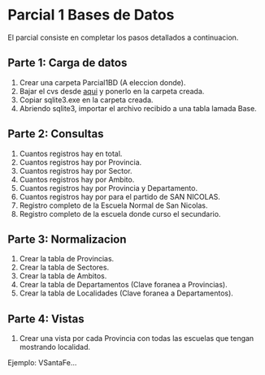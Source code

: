 # Parcial 1 Bases de Datos

El parcial consiste en completar los pasos detallados a continuacion.

## Parte 1: Carga de datos

1. Crear una carpeta Parcial1BD (A eleccion donde).
2. Bajar el cvs desde [aqui](https://drive.google.com/file/d/1F2QN3_fJs04D-Jvddd-99bIGVlFtFMnu/view?usp=sharing) y ponerlo en la carpeta creada.
3. Copiar sqlite3.exe en la carpeta creada.
4. Abriendo sqlite3, importar el archivo recibido a una tabla lamada Base.

## Parte 2: Consultas

1. Cuantos registros hay en total.
2. Cuantos registros hay por Provincia.
3. Cuantos registros hay por Sector.
4. Cuantos registros hay por Ambito.
5. Cuantos registros hay por Provincia y Departamento.
6. Cuantos registros hay por para el partido de SAN NICOLAS.
7. Registro completo de la Escuela Normal de San Nicolas.
8. Registro completo de la escuela donde curso el secundario.

## Parte 3: Normalizacion

1. Crear la tabla de Provincias.
2. Crear la tabla de Sectores.
3. Crear la tabla de Ambitos.
4. Crear la tabla de Departamentos (Clave foranea a Provincias).
5. Crear la tabla de Localidades (Clave foranea a Departamentos).

## Parte 4: Vistas

1. Crear una vista por cada Provincia con todas las escuelas que tengan mostrando localidad.

Ejemplo: VSantaFe...


